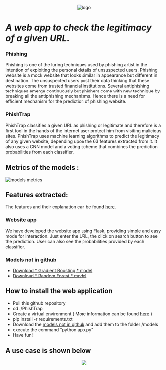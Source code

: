 <p align="center">
<img src="https://github.com/souliotispanagiotis/PhishTrap/blob/main/PhishTrap/static/logo6.png" alt="logo">
</p>

# *A web app to check the legitimacy of a given URL.*

### Phishing 
Phishing is one of the luring techniques used by phishing artist in the intention of exploiting the personal details of unsuspected users. Phishing website is a mock website that looks similar in appearance but different in destination. The unsuspected users post their data thinking that these websites come from trusted financial institutions. Several antiphishing techniques emerge continuously but phishers come with new technique by breaking all the antiphishing mechanisms. Hence there is a need for efficient mechanism for the prediction of phishing website.

### PhishTrap
PhishTrap classifies a given URL as phishing or legitimate and therefore is a first tool in the hands of the internet user protect him from visiting
malicious sites.
PhishTrap uses machine learning algorithms to predict the legitimacy of any given website, depending upon the 63 features extracted from it.
It also uses a CNN model and a voting scheme that combines the prediction probabilities from each classifier.
## Metrics of the models :
![models metrics](https://github.com/souliotispanagiotis/PhishTrap/blob/master/final_models_voting.jpg)

## Features extracted: 
The features and their explanation can be found [here](https://github.com/souliotispanagiotis/PhishTrap/blob/main/features.pdf).

### Website app
We have developed the website app using Flask, providing simple and easy mode for interaction. Just enter the URL, the click on search button to see the prediction.
User can also see the probabilities provided by each classifier.

### Models not in github
- [Download * Gradient Boosting * model](https://1drv.ms/u/s!AlWc1s-bBYW7gmTFQ20EXM4uBqSX?e=WFcqA9)
- [Download * Random Forest * model](https://1drv.ms/u/s!AlWc1s-bBYW7gmNCQp6UAR-dMUGF?e=3aSrf5)

## How to install the web application
- Pull this github repository
- cd ./PhishTrap
- Create a virtual environment ( More information can be found [here](https://packaging.python.org/guides/installing-using-pip-and-virtual-environments/#installing-virtualenv) )
- pip install -r requirements.txt
- Download the [models not in github](https://github.com/souliotispanagiotis/PhishTrap/tree/master#models-not-in-github) and add them to the folder /models
- execute the command "python app.py"
- Have fun!

## A use case is shown below
<p align="center">
<img src="https://github.com/souliotispanagiotis/PhishTrap/blob/main/use_case.gif" />
</p>